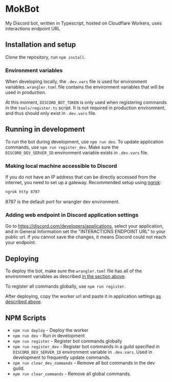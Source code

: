# MokBot
My Discord bot, written in Typescript, hosted on Cloudflare Workers, uses interactions endpoint URL

## Installation and setup
Clone the repository, run `npm install`.

### Environment variables
When developing locally, the `.dev.vars` file is used for environment variables.
`wrangler.toml` file contains the environment variables that will be used in production.

At this moment, `DISCORD_BOT_TOKEN` is only used when registering commands in the `tools/register.ts` script. It is not required in production environment, and thus should only exist in `.dev.vars` file.

## Running in development
To run the bot during development, use `npm run dev`. To update application commands, use `npm run register_dev`. Make sure the `DISCORD_DEV_SERVER_ID` environment variable exists in `.dev.vars` file.

### Making local machine accessible to Discord
If you do not have an IP address that can be directly accessed from the internet, you need to set up a gateway. Recommended setup using [ngrok](https://ngrok.com):
```bash
ngrok http 8787
```
8787 is the default port for wrangler dev environment.

### Adding web endpoint in Discord application settings
Go to https://discord.com/developers/applications, select your application, and in General Information set the "INTERACTIONS ENDPOINT URL" to your public url. If you cannot save the changes, it means Discord could not reach your endpoint.

## Deploying
To deploy the bot, make sure the `wrangler.toml` file has all of the environment variables as described [in the section above](#environment-variables).

To register all commands globally, use `npm run register`.

After deploying, copy the worker url and paste it in application settings [as described above](#adding-web-endpoint-in-discord-application-settings).

## NPM Scripts
* `npm run deploy` - Deploy the worker
* `npm run dev` - Run in development
* `npm run register` - Register bot commands globally
* `npm run register_dev` - Register bot commands in a guild specified in `DISCORD_DEV_SERVER_ID` environment variable in `.dev.vars`. Used in development to frequently update commands.
* `npm run clear_dev_commands` - Remove all bot commands in the dev guild.
* `npm run clear_commands` - Remove all global commands.
